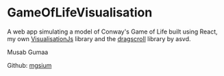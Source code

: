 # GameOfLifeVisualisation
A web app simulating a model of Conway's Game of Life built using React, my own [VisualisationJs][VisJS_link] library and the [dragscroll][dragscrolljs_link] library by asvd.

Musab Gumaa

Github: [mgsium](https://github.com/mgsium)


[dragscrolljs_link]: https://github.com/asvd/dragscroll
[VisJS_link]: https://github.com/mgsium/VisualisationJs
